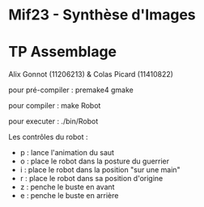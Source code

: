# Mif23 - Synthèse d'Images
# TP Assemblage

Alix Gonnot (11206213) & Colas Picard (11410822)

pour pré-compiler : premake4 gmake

pour compiler : make Robot 

pour executer : ./bin/Robot

Les contrôles du robot : 
 - p : lance l'animation du saut
 - o : place le robot dans la posture du guerrier
 - i : place le robot dans la position "sur une main"
 - r : place le robot dans sa position d'origine
 - z : penche le buste en avant
 - e : penche le buste en arrière


